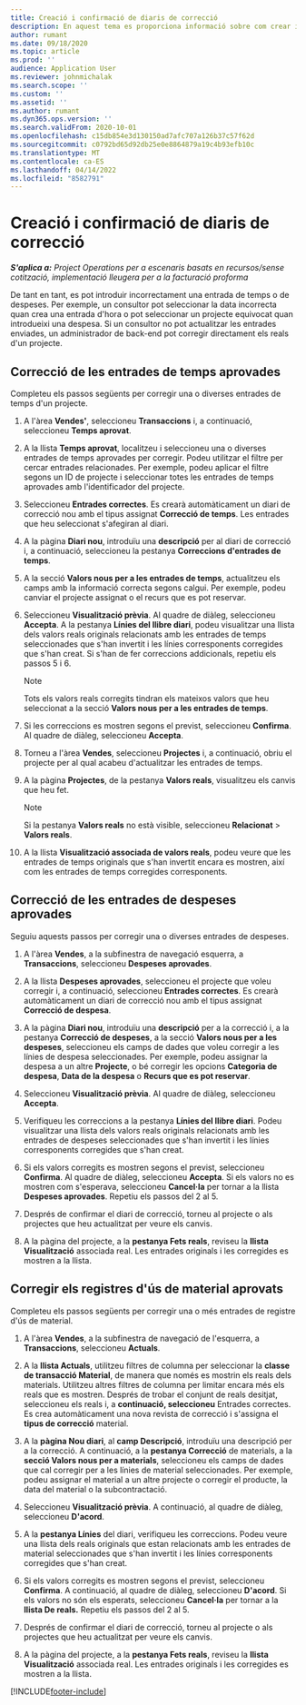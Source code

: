 ```yaml
---
title: Creació i confirmació de diaris de correcció
description: En aquest tema es proporciona informació sobre com crear i confirmar un diari de correcció.
author: rumant
ms.date: 09/18/2020
ms.topic: article
ms.prod: ''
audience: Application User
ms.reviewer: johnmichalak
ms.search.scope: ''
ms.custom: ''
ms.assetid: ''
ms.author: rumant
ms.dyn365.ops.version: ''
ms.search.validFrom: 2020-10-01
ms.openlocfilehash: c15db854e3d130150ad7afc707a126b37c57f62d
ms.sourcegitcommit: c0792bd65d92db25e0e8864879a19c4b93efb10c
ms.translationtype: MT
ms.contentlocale: ca-ES
ms.lasthandoff: 04/14/2022
ms.locfileid: "8582791"
---
```

# <a name="create-and-confirm-correction-journals"></a>Creació i confirmació de diaris de correcció

_**S'aplica a:** Project Operations per a escenaris basats en recursos/sense cotització, implementació lleugera per a la facturació proforma_

De tant en tant, es pot introduir incorrectament una entrada de temps o de despeses. Per exemple, un consultor pot seleccionar la data incorrecta quan crea una entrada d'hora o pot seleccionar un projecte equivocat quan introdueixi una despesa. Si un consultor no pot actualitzar les entrades enviades, un administrador de back-end pot corregir directament els reals d'un projecte.

## <a name="correct-approved-time-entries"></a>Correcció de les entrades de temps aprovades     

Completeu els passos següents per corregir una o diverses entrades de temps d'un projecte.

1. A l'àrea **Vendes'**, seleccioneu **Transaccions** i, a continuació, seleccioneu **Temps aprovat**. 

2. A la llista **Temps aprovat**, localitzeu i seleccioneu una o diverses entrades de temps aprovades per corregir. Podeu utilitzar el filtre per cercar entrades relacionades. Per exemple, podeu aplicar el filtre segons un ID de projecte i seleccionar totes les entrades de temps aprovades amb l'identificador del projecte.

3. Seleccioneu **Entrades correctes**. Es crearà automàticament un diari de correcció nou amb el tipus assignat **Correcció de temps**. Les entrades que heu seleccionat s'afegiran al diari. 

4. A la pàgina **Diari nou**, introduïu una **descripció** per al diari de correcció i, a continuació, seleccioneu la pestanya **Correccions d'entrades de temps**.  

5. A la secció **Valors nous per a les entrades de temps**, actualitzeu els camps amb la informació correcta segons calgui. Per exemple, podeu canviar el projecte assignat o el recurs que es pot reservar.

6. Seleccioneu **Visualització prèvia**. Al quadre de diàleg, seleccioneu **Accepta**. A la pestanya **Línies del llibre diari**, podeu visualitzar una llista dels valors reals originals relacionats amb les entrades de temps seleccionades que s'han invertit i les línies corresponents corregides que s'han creat. Si s'han de fer correccions addicionals, repetiu els passos 5 i 6. 

    > [!NOTE]
    > Tots els valors reals corregits tindran els mateixos valors que heu seleccionat a la secció **Valors nous per a les entrades de temps**.

7. Si les correccions es mostren segons el previst, seleccioneu **Confirma**. Al quadre de diàleg, seleccioneu **Accepta**.

8. Torneu a l'àrea **Vendes**, seleccioneu **Projectes** i, a continuació, obriu el projecte per al qual acabeu d'actualitzar les entrades de temps. 

9. A la pàgina **Projectes**, de la pestanya **Valors reals**, visualitzeu els canvis que heu fet. 

    > [!NOTE]
    > Si la pestanya **Valors reals** no està visible, seleccioneu **Relacionat** > **Valors reals**.  

10. A la llista **Visualització associada de valors reals**, podeu veure que les entrades de temps originals que s'han invertit encara es mostren, així com les entrades de temps corregides corresponents. 

 
## <a name="correct-approved-expense-entries"></a>Correcció de les entrades de despeses aprovades

Seguiu aquests passos per corregir una o diverses entrades de despeses. 

1. A l'àrea **Vendes**, a la subfinestra de navegació esquerra, a **Transaccions**, seleccioneu **Despeses aprovades**.

2. A la llista **Despeses aprovades**, seleccioneu el projecte que voleu corregir i, a continuació, seleccioneu **Entrades correctes**. Es crearà automàticament un diari de correcció nou amb el tipus assignat **Correcció de despesa**. 

3. A la pàgina **Diari nou**, introduïu una **descripció** per a la correcció i, a la pestanya **Correcció de despeses**, a la secció **Valors nous per a les despeses**, seleccioneu els camps de dades que voleu corregir a les línies de despesa seleccionades. Per exemple, podeu assignar la despesa a un altre **Projecte**, o bé corregir les opcions **Categoria de despesa**, **Data de la despesa** o **Recurs que es pot reservar**.

4. Seleccioneu **Visualització prèvia**. Al quadre de diàleg, seleccioneu **Accepta**. 

5. Verifiqueu les correccions a la pestanya **Línies del llibre diari**. Podeu visualitzar una llista dels valors reals originals relacionats amb les entrades de despeses seleccionades que s'han invertit i les línies corresponents corregides que s'han creat.

6. Si els valors corregits es mostren segons el previst, seleccioneu **Confirma**. Al quadre de diàleg, seleccioneu **Accepta**. Si els valors no es mostren com s'esperava, seleccioneu **Cancel·la** per tornar a la llista **Despeses aprovades**. Repetiu els passos del 2 al 5. 

7. Després de confirmar el diari de correcció, torneu al projecte o als projectes que heu actualitzat per veure els canvis.

8. A la pàgina del projecte, a la **pestanya Fets reals**, reviseu la **llista Visualització** associada real. Les entrades originals i les corregides es mostren a la llista.


## <a name="correct-approved-material-usage-logs"></a>Corregir els registres d'ús de material aprovats

Completeu els passos següents per corregir una o més entrades de registre d'ús de material.

1. A l'àrea **Vendes**, a la subfinestra de navegació de l'esquerra, a **Transaccions**, seleccioneu **Actuals**.

2. A la **llista Actuals**, utilitzeu filtres de columna per seleccionar la **classe de transacció Material**, de manera que només es mostrin els reals dels materials. Utilitzeu altres filtres de columna per limitar encara més els reals que es mostren. Després de trobar el conjunt de reals desitjat, seleccioneu els reals i, a **continuació, seleccioneu** Entrades correctes. Es crea automàticament una nova revista de correcció i s'assigna el **tipus de correcció** material.

3. A la **pàgina Nou diari**, al **camp Descripció**, introduïu una descripció per a la correcció. A continuació, a la **pestanya Correcció** de materials, a la **secció Valors nous per a materials**, seleccioneu els camps de dades que cal corregir per a les línies de material seleccionades. Per exemple, podeu assignar el material a un altre projecte o corregir el producte, la data del material o la subcontractació.

4. Seleccioneu **Visualització prèvia**. A continuació, al quadre de diàleg, seleccioneu **D'acord**.

5. A la **pestanya Línies** del diari, verifiqueu les correccions. Podeu veure una llista dels reals originals que estan relacionats amb les entrades de material seleccionades que s'han invertit i les línies corresponents corregides que s'han creat.

6. Si els valors corregits es mostren segons el previst, seleccioneu **Confirma**. A continuació, al quadre de diàleg, seleccioneu **D'acord**. Si els valors no són els esperats, seleccioneu **Cancel·la** per tornar a la **llista De reals.** Repetiu els passos del 2 al 5.

7. Després de confirmar el diari de correcció, torneu al projecte o als projectes que heu actualitzat per veure els canvis.

8. A la pàgina del projecte, a la **pestanya Fets reals**, reviseu la **llista Visualització** associada real. Les entrades originals i les corregides es mostren a la llista.


[!INCLUDE[footer-include](../includes/footer-banner.md)]

